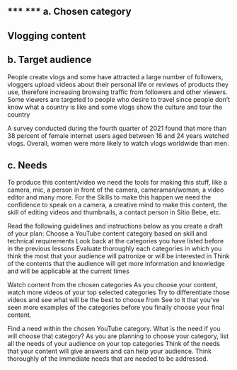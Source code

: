 ## *** ***  a. Chosen category
## Vlogging content

## b. Target audience
 People create vlogs and some have attracted a large number of followers, vloggers upload videos about their personal life or reviews of products they use, therefore increasing browsing traffic from followers and other viewers.
Some viewers are targeted to people who desire to travel since people don’t know what a country is like and some vlogs show the culture and tour the country
 
A survey conducted during the fourth quarter of 2021 found that more than 38 percent of female internet users aged between 16 and 24 years watched vlogs. Overall, women were more likely to watch vlogs worldwide than men.

## c. Needs
To produce this content/video we need the tools for making this stuff, like a camera, mic, a person in front of the camera, cameraman/woman, a video editor and many more. For the Skills to make this happen we need the confidence to speak on a camera, a creative mind to make this content, the skill of editing videos and thumbnails, a contact person in Sitio Bebe, etc. 

Read the following guidelines and instructions below as you create a draft of your plan:
Choose a YouTube content category based on skill and technical requirements
Look back at the categories you have listed before in the previous lessons
Evaluate thoroughly each categories in which you think the most that your audience will patronize or will be interested in
Think of the contents that the audience will get more information and knowledge and will be applicable at the current times

Watch content from the chosen categories
As you choose your content, watch more videos of your top selected categories
Try to differentiate those videos and see what will be the best to choose from
See to it that you’ve seen more examples of the categories before you finally choose your final content.

Find a need within the chosen YouTube category.
What is the need if you will choose that category? As you are planning to choose your category, list all the needs of your audience on your top categories 
Think of the needs that your content will give answers and can help your audience. 
Think thoroughly of the immediate needs that are needed to be addressed.


